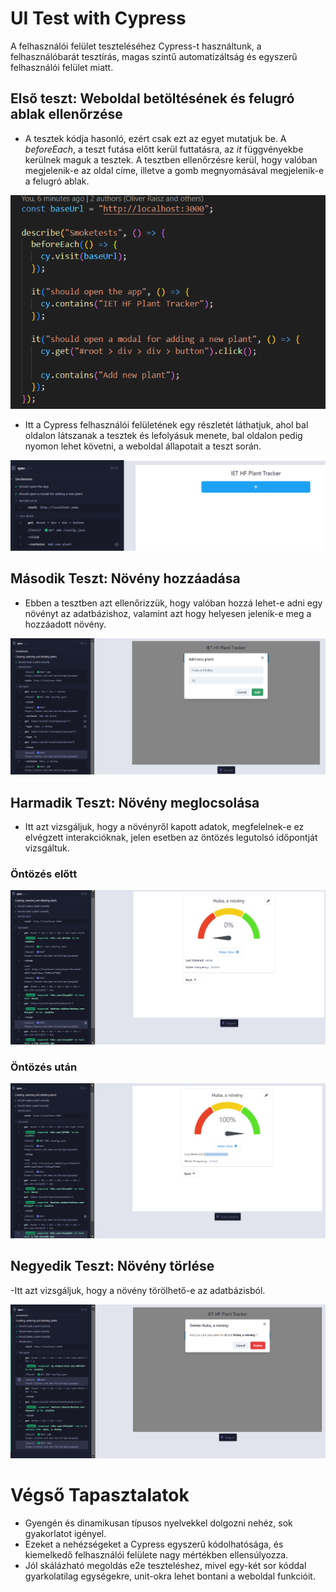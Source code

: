 # UI Test with Cypress

A felhasználói felület teszteléséhez Cypress-t használtunk, a felhasználóbarát tesztírás, magas szintű automatizáltság és egyszerű felhasználói felület miatt.

## Első teszt: Weboldal betöltésének és felugró ablak ellenőrzése

- A tesztek kódja hasonló, ezért csak ezt az egyet mutatjuk be. A _beforeEach_, a teszt futása előtt kerül futtatásra, az _it_ függvényekbe kerülnek maguk a tesztek. A tesztben ellenőrzésre kerül, hogy valóban megjelenik-e az oldal címe, illetve a gomb megnyomásával megjelenik-e a felugró ablak.

![](images\code\smokeTest.png)

- Itt a Cypress felhasználói felületének egy részletét láthatjuk, ahol bal oldalon látszanak a tesztek és lefolyásuk menete, bal oldalon pedig nyomon lehet követni, a weboldal állapotait a teszt során.

![](images\cypress\openPopupForAddingPlantTestCy.png)

## Második Teszt: Növény hozzáadása

- Ebben a tesztben azt ellenőrizzük, hogy valóban hozzá lehet-e adni egy növényt az adatbázishoz, valamint azt hogy helyesen jelenik-e meg a hozzáadott növény.

![](images\cypress\addingHubaTestCy.png)

## Harmadik Teszt: Növény meglocsolása

- Itt azt vizsgáljuk, hogy a növényről kapott adatok, megfelelnek-e ez elvégzett interakcióknak, jelen esetben az öntözés legutolsó időpontját vizsgáltuk.

### Öntözés előtt

![](images\cypress\wateringBeforeTestCy.png)

### Öntözés után

![](images\cypress\wateringAfterTestCy.png)

## Negyedik Teszt: Növény törlése

-Itt azt vizsgáljuk, hogy a növény törölhető-e az adatbázisból.

![](images\cypress\deletingTestCy.png)

# Végső Tapasztalatok

- Gyengén és dinamikusan típusos nyelvekkel dolgozni nehéz, sok gyakorlatot igényel.
- Ezeket a nehézségeket a Cypress egyszerű kódolhatósága, és kiemelkedő felhasználói felülete nagy mértékben ellensúlyozza.
- Jól skálázható megoldás e2e teszteléshez, mivel egy-két sor kóddal gyarkolatilag egységekre, unit-okra lehet bontani a weboldal funkcióit.
